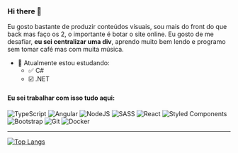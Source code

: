 ### Hi there 👋

Eu gosto bastante de produzir conteúdos vísuais, sou mais do front do que back mas faço os 2, o importante é botar o site online. Eu gosto de me desafiar, **eu sei centralizar uma div**, aprendo muito bem lendo e programo sem tomar café mas com muita música.

- 🌱 Atualmente estou estudando:
   - ✅ C#
   - ☑️ .NET

#### Eu sei trabalhar com isso tudo aqui:

![TypeScript](https://img.shields.io/badge/typescript-%23007ACC.svg?style=for-the-badge&logo=typescript&logoColor=white)
![Angular](https://img.shields.io/badge/angular-%23DD0031.svg?style=for-the-badge&logo=angular&logoColor=white)
![NodeJS](https://img.shields.io/badge/node.js-6DA55F?style=for-the-badge&logo=node.js&logoColor=white)
![SASS](https://img.shields.io/badge/SASS-hotpink.svg?style=for-the-badge&logo=SASS&logoColor=white)
![React](https://img.shields.io/badge/react-%2320232a.svg?style=for-the-badge&logo=react&logoColor=%2361DAFB)
![Styled Components](https://img.shields.io/badge/styled--components-DB7093?style=for-the-badge&logo=styled-components&logoColor=white)
![Bootstrap](https://img.shields.io/badge/bootstrap-%23563D7C.svg?style=for-the-badge&logo=bootstrap&logoColor=white)
![Git](https://img.shields.io/badge/git-%23F05033.svg?style=for-the-badge&logo=git&logoColor=white)
![Docker](https://img.shields.io/badge/docker-%230db7ed.svg?style=for-the-badge&logo=docker&logoColor=white)

---

[![Top Langs](https://github-readme-stats.vercel.app/api/top-langs/?username=get-friday&layout=compact)](https://github.com/anuraghazra/github-readme-stats)
